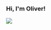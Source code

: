 ### Hi, I'm Oliver!


![](https://github-profile-summary-cards.vercel.app/api/cards/profile-details?username=olivcho&theme=tokyonight)
